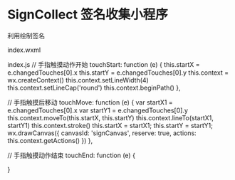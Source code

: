 # SignCollect 签名收集小程序
利用<canvas>绘制签名

index.wxml
<canvas canvas-id="signCanvas" class="canvas" disable-scroll="false" bindtouchstart="touchStart" bindtouchmove="touchMove" bindtouchend="touchEnd" />

index.js
// 手指触摸动作开始
  touchStart: function (e) {
    this.startX = e.changedTouches[0].x
    this.startY = e.changedTouches[0].y
    this.context = wx.createContext()
    this.context.setLineWidth(4)
    this.context.setLineCap('round')
    this.context.beginPath()
  },

  // 手指触摸后移动
  touchMove: function (e) {
    var startX1 = e.changedTouches[0].x
    var startY1 = e.changedTouches[0].y
    this.context.moveTo(this.startX, this.startY)
    this.context.lineTo(startX1, startY1)
    this.context.stroke()
    this.startX = startX1;
    this.startY = startY1;
    wx.drawCanvas({
      canvasId: 'signCanvas',
      reserve: true,
      actions: this.context.getActions()
    })
  },

  // 手指触摸动作结束
  touchEnd: function (e) {

  }